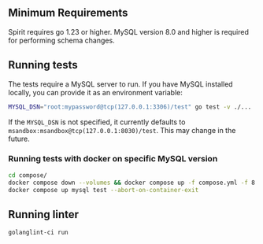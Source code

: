 ## Minimum Requirements

Spirit requires go 1.23 or higher. MySQL version 8.0 and higher is required for performing schema changes.

## Running tests

The tests require a MySQL server to run. If you have MySQL installed locally, you can provide it as an environment variable:

```bash
MYSQL_DSN="root:mypassword@tcp(127.0.0.1:3306)/test" go test -v ./...
```
If the `MYSQL_DSN` is not specified, it currently defaults to `msandbox:msandbox@tcp(127.0.0.1:8030)/test`. This may change in the future.


### Running tests with docker on specific MySQL version
```bash
cd compose/
docker compose down --volumes && docker compose up -f compose.yml -f 8.0.28.yml 
docker compose up mysql test --abort-on-container-exit
```

## Running linter

```bash
golanglint-ci run
```
